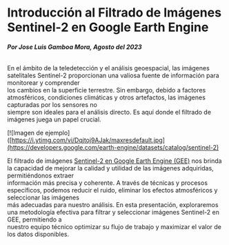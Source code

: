 # Introducción al Filtrado de Imágenes Sentinel-2 en Google Earth Engine 

###### **Por Jose Luis Gamboa Mora, Agosto del 2023**
En el ámbito de la teledetección y el análisis geoespacial, las imágenes satelitales Sentinel-2 proporcionan una valiosa fuente de información para monitorear y comprender  
los cambios en la superficie terrestre. Sin embargo, debido a factores atmosféricos, condiciones climáticas y otros artefactos, las imágenes capturadas por los sensores no  
siempre son ideales para el análisis directo. Es aquí donde el filtrado de imágenes juega un papel crucial.  

[![Imagen de ejemplo]([https://i.ytimg.com/vi/Dqjtoj9AJak/maxresdefault.jpg](https://developers.google.com/earth-engine/datasets/catalog/sentinel-2)


El filtrado de imágenes [Sentinel-2  en Google Earth Engine (GEE)](https://developers.google.com/earth-engine/datasets/catalog/sentinel)
 nos brinda la capacidad de mejorar la calidad y utilidad de las imágenes adquiridas, permitiéndonos extraer  
información más precisa y coherente. A través de técnicas y procesos específicos, podemos reducir el ruido, eliminar los efectos atmosféricos y seleccionar las imágenes  
más adecuadas para nuestro análisis. En esta presentación, exploraremos una metodología efectiva para filtrar y seleccionar imágenes Sentinel-2 en GEE, permitiendo a  
nuestro equipo técnico optimizar su flujo de trabajo y maximizar el valor de los datos disponibles.
